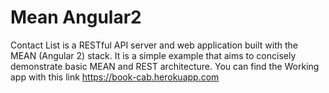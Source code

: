 
# Mean Angular2

Contact List is a RESTful API server and web application built with the MEAN (Angular 2) stack. It is a simple example that aims to concisely demonstrate basic MEAN and REST architecture. You can find the Working app with this link https://book-cab.herokuapp.com

